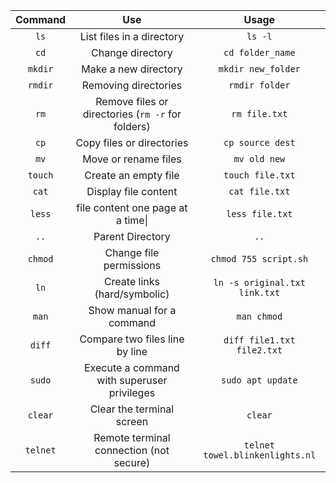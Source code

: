 
| Command  |                        Use                        |              Usage              |
| :------: | :-----------------------------------------------: | :-----------------------------: |
|   `ls`   |             List files in a directory             |             `ls -l`             |
|   `cd`   |                 Change directory                  |        `cd folder_name`         |
| `mkdir`  |               Make a new directory                |       `mkdir new_folder`        |
| `rmdir`  |               Removing directories                |         `rmdir folder`          |
|   `rm`   | Remove files or directories (`rm -r` for folders) |          `rm file.txt`          |
|   `cp`   |             Copy files or directories             |        `cp source dest`         |
|   `mv`   |               Move or rename files                |          `mv old new`           |
| `touch`  |               Create an empty file                |        `touch file.txt`         |
|  `cat`   |               Display file content                |         `cat file.txt`          |
|  `less`  |      file content one page at a time\| <br>       |         `less file.txt`         |
|   `..`   |                 Parent Directory                  |              `..`               |
| `chmod`  |              Change file permissions              |      `chmod 755 script.sh`      |
|   `ln`   |           Create links (hard/symbolic)            |  `ln -s original.txt link.txt`  |
|  `man`   |             Show manual for a command             |           `man chmod`           |
|  `diff`  |          Compare two files line by line           |   `diff file1.txt file2.txt`    |
|  `sudo`  |    Execute a command with superuser privileges    |        `sudo apt update`        |
| `clear`  |             Clear the terminal screen             |             `clear`             |
| `telnet` |      Remote terminal connection (not secure)      | `telnet towel.blinkenlights.nl` |

